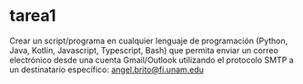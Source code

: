 # tarea1
Crear un script/programa en cualquier lenguaje de programación (Python, Java, Kotlin, Javascript, Typescript, Bash) que permita enviar un correo electrónico desde una cuenta Gmail/Outlook utilizando el protocolo SMTP a un destinatario específico: angel.brito@fi.unam.edu

